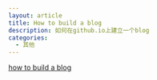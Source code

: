```yaml
---
layout: article 
title: How to build a blog
description: 如何在github.io上建立一个blog
categories: 
  - 其他
---
```

[how to build a blog](http://www.cnfeat.com/blog/2014/05/11/how-to-build-a-blog/)

